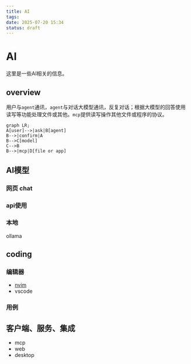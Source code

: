 ```yaml
---
title: AI
tags:
date: 2025-07-20 15:34
status: draft
---
```


# AI

这里是一些AI相关的信息。

## overview

用户与`agent`通讯，`agent`与对话大模型通讯，反复对话；根据大模型的回答使用读写等功能处理文件或其他。`mcp`提供读写操作其他文件或程序的协议。

```mermaid
graph LR;
A[user]-->|ask|B[agent]
B-->|confirm|A
B-->C[model]
C-->B
B-->|mcp|D[file or app]
```

## AI模型

### 网页 chat

### api使用

### 本地

ollama

## coding

### 编辑器

- [nvim](/wiki/code/ai/ai-in-nvim)
- vscode

### 用例

## 客户端、服务、集成

- mcp
- web
- desktop
